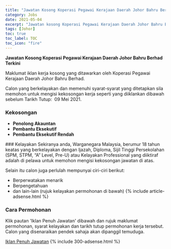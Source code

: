 ```yaml
---
title: "Jawatan Kosong Koperasi Pegawai Kerajaan Daerah Johor Bahru Berhad Terkini" 
category: Jobs 
date: 2021-05-04 
excerpt: "Jawatan kosong Koperasi Pegawai Kerajaan Daerah Johor Bahru Berhad terkini untuk kekosongan Penolong Akauntan ,Pembantu Eksekutif ,Pembantu Eksekutif Rendah" 
tags: [Johor] 
toc: true 
toc_label: TOC 
toc_icon: "fire" 
--- 
```


**Jawatan Kosong Koperasi Pegawai Kerajaan Daerah Johor Bahru Berhad Terkini**

Maklumat iklan kerja kosong yang ditawarkan oleh Koperasi Pegawai Kerajaan Daerah Johor Bahru Berhad. 

Calon yang berkelayakan dan memenuhi syarat-syarat yang ditetapkan sila memohon untuk mengisi kekosongan kerja seperti yang diiklankan dibawah sebelum Tarikh Tutup:  09 Mei 2021. 
### Kekosongan 
<ul>
<li><strong>Penolong Akauntan&#160;</strong></li>
<li><strong>Pembantu Eksekutif&#160;</strong></li>
<li><strong>Pembantu Eksekutif Rendah&#160;</strong></li>
</ul> 
### Kelayakan 
Sekiranya anda, Warganegara Malaysia, berumur 18 tahun keatas yang berkelayakan dengan Ijazah, Diploma, Sijil Tinggi Persekolahan (SPM, STPM, “A” Level, Pre-U) atau Kelayakan Professional yang diiktiraf adalah di pelawa untuk memohon mengisi kekosongan jawatan di atas.

Selain itu calon juga perlulah mempunyai ciri-ciri berikut:
- Berperwatakan menarik
- Berpengetahuan
- dan lain-lain (rujuk kelayakan permohonan di bawah) 
{% include article-adsense.html %} 
### Cara Permohonan 
Klik pautan 'Iklan Penuh Jawatan' dibawah dan rujuk maklumat permohonan, syarat kelayakan dan tarikh tutup permohonan kerja tersebut.
Calon yang disenaraikan pendek sahaja akan dipanggil temuduga.

<a href="http://www.koopjb.my/wordpress/?page_id=4199" class="btn btn--info" target="_blank" rel="nofollow noopenner">Iklan Penuh Jawatan</a> 
{% include 300-adsense.html %} 